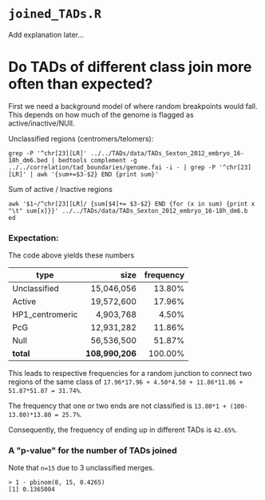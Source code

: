 # `joined_TADs.R`

Add explanation later...


# Do TADs of different class join more often than expected?

First we need a background model of where random breakpoints would fall. 
This depends on how much of the genome is flagged as active/inactive/NUll.

Unclassified regions (centromers/telomers):
```
grep -P '^chr[23][LR]' ../../TADs/data/TADs_Sexton_2012_embryo_16-18h_dm6.bed | bedtools complement -g ../../correlation/tad_boundaries/genome.fai -i - | grep -P '^chr[23][LR]' | awk '{sum+=$3-$2} END {print sum}'
```

Sum of active / Inactive regions
```
awk '$1~/^chr[23][LR]/ {sum[$4]+= $3-$2} END {for (x in sum) {print x "\t" sum[x]}}' ../../TADs/data/TADs_Sexton_2012_embryo_16-18h_dm6.b
ed
```

### Expectation:

The code above yields these numbers

type            | size            | frequency
---             | ---:            | ---:
Unclassified    | 15,046,056      | 13.80%
Active          | 19,572,600      | 17.96%
HP1_centromeric | 4,903,768       |  4.50%
PcG             | 12,931,282      | 11.86%
Null            | 56,536,500      | 51.87%
**total**       | **108,990,206** |100.00%

This leads to respective frequencies for a random junction to connect two regions of the same class of `17.96*17.96 + 4.50*4.50 + 11.86*11.86 + 51.87*51.87 = 31.74%`.

The frequency that one or two ends are not classified is `13.80*1 + (100-13.80)*13.80 = 25.7%`.

Consequently, the frequency of ending up in different TADs is `42.65%`.

### A "p-value" for the number of TADs joined 

Note that `n=15` due to 3 unclassified merges.

```
> 1 - pbinom(8, 15, 0.4265)                                                                                                                                            
[1] 0.1365004
```